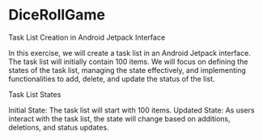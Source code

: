 # DiceRollGame
Task List Creation in Android Jetpack Interface 

In this exercise, we will create a task list in an Android Jetpack interface. The task list will initially contain 100 items. We will focus on defining the states of the task list, managing the state effectively, and implementing functionalities to add, delete, and update the status of the list. 

Task List States 

Initial State: The task list will start with 100 items. 
Updated State: As users interact with the task list, the state will change based on additions, deletions, and status updates. 
